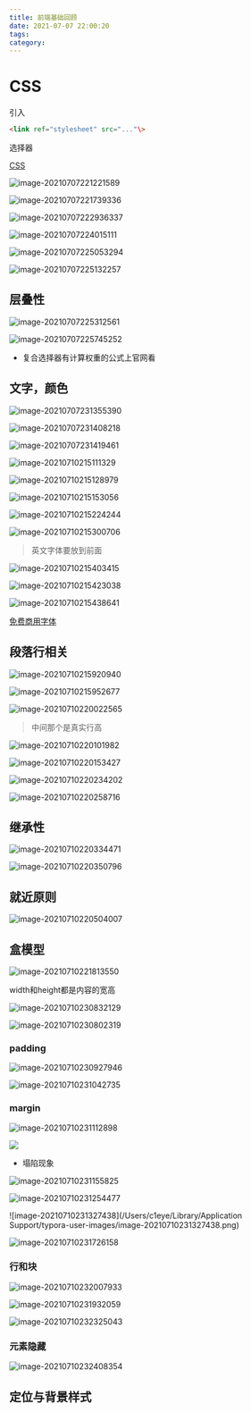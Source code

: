 ```yaml
---
title: 前端基础回顾
date: 2021-07-07 22:00:20
tags:
category:
---
```


<!-- more -->

 # CSS

引入

```html
<link ref="stylesheet" src="..."\>
```

选择器

[CSS](https://developer.mozilla.org/zh-CN/docs/Web/CSS/CSS_Selectors)

![image-20210707221221589](https://raw.githubusercontent.com/C1EYE/figureBed/main/img/20210707221221.png)

![image-20210707221739336](https://raw.githubusercontent.com/C1EYE/figureBed/main/img/20210707221739.png)

![image-20210707222936337](https://raw.githubusercontent.com/C1EYE/figureBed/main/img/20210707222936.png)

![image-20210707224015111](https://raw.githubusercontent.com/C1EYE/figureBed/main/img/20210707224015.png)

![image-20210707225053294](https://raw.githubusercontent.com/C1EYE/figureBed/main/img/20210707225053.png)

![image-20210707225132257](https://raw.githubusercontent.com/C1EYE/figureBed/main/img/20210707225132.png)

## 层叠性

![image-20210707225312561](https://raw.githubusercontent.com/C1EYE/figureBed/main/img/20210707225312.png)

![image-20210707225745252](https://raw.githubusercontent.com/C1EYE/figureBed/main/img/20210707225745.png)

- 复合选择器有计算权重的公式上官网看

## 文字，颜色

![image-20210707231355390](https://raw.githubusercontent.com/C1EYE/figureBed/main/img/20210707231355.png)

![image-20210707231408218](https://raw.githubusercontent.com/C1EYE/figureBed/main/img/20210707231408.png)

![image-20210707231419461](https://raw.githubusercontent.com/C1EYE/figureBed/main/img/20210707231419.png)

![image-20210710215111329](https://raw.githubusercontent.com/C1EYE/figureBed/main/img/20210710215111.png)

![image-20210710215128979](https://raw.githubusercontent.com/C1EYE/figureBed/main/img/20210710215129.png)

![image-20210710215153056](https://raw.githubusercontent.com/C1EYE/figureBed/main/img/20210710215153.png)

![image-20210710215224244](https://raw.githubusercontent.com/C1EYE/figureBed/main/img/20210710215224.png)

![image-20210710215300706](https://raw.githubusercontent.com/C1EYE/figureBed/main/img/20210710215300.png)

> 英文字体要放到前面

![image-20210710215403415](https://raw.githubusercontent.com/C1EYE/figureBed/main/img/20210710215403.png)

![image-20210710215423038](https://raw.githubusercontent.com/C1EYE/figureBed/main/img/20210710215423.png)

![image-20210710215438641](https://raw.githubusercontent.com/C1EYE/figureBed/main/img/20210710215438.png)

[免费商用字体](http://www.iconfont.cn)

## 段落行相关

![image-20210710215920940](https://raw.githubusercontent.com/C1EYE/figureBed/main/img/20210710215921.png)

![image-20210710215952677](https://raw.githubusercontent.com/C1EYE/figureBed/main/img/20210710215952.png)

![image-20210710220022565](https://raw.githubusercontent.com/C1EYE/figureBed/main/img/20210710220022.png)

> 中间那个是真实行高

![image-20210710220101982](https://raw.githubusercontent.com/C1EYE/figureBed/main/img/20210710220102.png)

![image-20210710220153427](https://raw.githubusercontent.com/C1EYE/figureBed/main/img/20210710220153.png)

![image-20210710220234202](https://raw.githubusercontent.com/C1EYE/figureBed/main/img/20210710220234.png)

![image-20210710220258716](https://raw.githubusercontent.com/C1EYE/figureBed/main/img/20210710220258.png)

## 继承性

![image-20210710220334471](https://raw.githubusercontent.com/C1EYE/figureBed/main/img/20210710220334.png)

![image-20210710220350796](https://raw.githubusercontent.com/C1EYE/figureBed/main/img/20210710220532.png)

## 就近原则

![image-20210710220504007](https://raw.githubusercontent.com/C1EYE/figureBed/main/img/20210710220504.png)

## 盒模型

![image-20210710221813550](https://raw.githubusercontent.com/C1EYE/figureBed/main/img/20210710221813.png)

width和height都是内容的宽高

![image-20210710230832129](https://raw.githubusercontent.com/C1EYE/figureBed/main/img/20210710230832.png)

![image-20210710230802319](https://raw.githubusercontent.com/C1EYE/figureBed/main/img/20210710230802.png)

### padding

![image-20210710230927946](https://raw.githubusercontent.com/C1EYE/figureBed/main/img/20210710230927.png)

![image-20210710231042735](https://raw.githubusercontent.com/C1EYE/figureBed/main/img/20210710231042.png)

### margin



![image-20210710231112898](https://raw.githubusercontent.com/C1EYE/figureBed/main/img/20210710231112.png)

![](https://raw.githubusercontent.com/C1EYE/figureBed/main/img/20210710231112.png)

- 塌陷现象

![image-20210710231155825](https://raw.githubusercontent.com/C1EYE/figureBed/main/img/20210710231155.png)

![image-20210710231254477](https://raw.githubusercontent.com/C1EYE/figureBed/main/img/20210710231254.png)

![image-20210710231327438](/Users/c1eye/Library/Application Support/typora-user-images/image-20210710231327438.png)

![image-20210710231726158](https://raw.githubusercontent.com/C1EYE/figureBed/main/img/20210710231726.png)

### 行和块

![image-20210710232007933](https://raw.githubusercontent.com/C1EYE/figureBed/main/img/20210710232007.png)

![image-20210710231932059](https://raw.githubusercontent.com/C1EYE/figureBed/main/img/20210710231932.png)

![image-20210710232325043](https://raw.githubusercontent.com/C1EYE/figureBed/main/img/20210710232325.png)

### 元素隐藏

![image-20210710232408354](https://raw.githubusercontent.com/C1EYE/figureBed/main/img/20210710232408.png)

## 定位与背景样式

